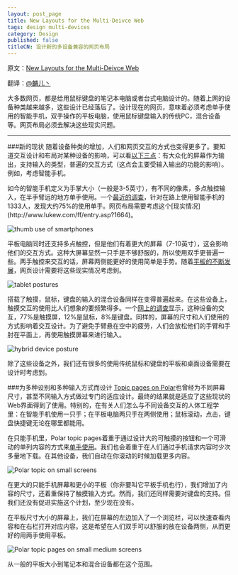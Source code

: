 ```yaml
---
layout: post_page
title: New Layouts for the Multi-Deivce Web
tags: design multi-devices
category: Design
published: false
titleCN: 设计新的多设备兼容的网页布局
---
```


原文：[New Layouts for the Multi-Deivce Web](http://www.lukew.com/ff/entry.asp?1721)

翻译：[@麟儿丶](http://weibo.com/13511031)

大多数网页，都是给用鼠标键盘的笔记本电脑或者台式电脑设计的。随着上网的设备种类越来越多，这些设计已经落后了。设计现在的网页，意味着必须考虑单手使用的智能手机，双手操作的平板电脑，使用鼠标键盘输入的传统PC，混合设备等。网页布局必须去解决这些现实问题。

----------

###新的现状
随着设备种类的增加，人们和网页交互的方式也变得更多了。要知道交互设计和布局对某种设备的影响，可以看[以下三点](http://www.lukew.com/ff/entry.asp?1485)：有大众化的屏幕作为输出，支持输入的类型，普遍的交互方式（这点会主要受输入输出的功能的影响）。例如，考虑智能手机。

如今的智能手机定义为手掌大小（一般是3-5英寸），有不同的像素，多点触控输入，在半手臂远的地方单手使用。一个[最近的调查](http://www.uxmatters.com/mt/archives/2013/02/how-do-users-really-hold-mobile-devices.php?)，针对在路上使用智能手机的1333人，发现大约75%的使用单手。网页布局需要考虑这个[现实情况](http://www.lukew.com/ff/entry.asp?1664)。

![thumb use of smartphones](http://static.lukew.com/rinput_phone_use.png)

平板电脑同时还支持多点触控，但是他们有着更大的屏幕（7-10英寸），这会影响他们的交互方式。这种大屏幕显然一只手是不够舒服的，所以使用双手更普遍一些。两手触控来交互的话，屏幕两侧能更好的使用简单是手势。随着[平板的不断发展](http://www.lukew.com/ff/entry.asp?1692)，网页设计需要将这些现实情况考虑到。

![tablet postures](http://static.lukew.com/rinput_tablet_use.png)

搭载了触摸，鼠标，键盘的输入的混合设备同样在变得普遍起来。在这些设备上，触摸交互的使用比人们想象的要频繁得多。一个[网上的调查](http://software.intel.com/en-us/articles/the-human-touch-building-ultrabook-applications-in-a-post-pc-age/)显示，这种设备的交互，77%是触摸屏，12%是鼠标，8%是键盘。同样的，屏幕的尺寸和人们使用的方式影响着交互设计。为了避免手臂悬在空中的疲劳，人们会放松他们的手臂和手肘在平面上，再使用触摸屏幕来进行输入。

![hybrid device posture](http://static.lukew.com/rinput_hybrid_use.png)

除了这些设备之外，我们还有很多的使用传统鼠标和键盘的平板和桌面设备需要在设计时考虑到。

###为多种设别和多种输入方式而设计
[Topic pages on
Polar](http://polarb.com/polls/tags/webdesign)也曾经为不同屏幕尺寸，甚至不同输入方式做过专门的适应设计。最终的结果就是适应了这些现状的Web界面得到了使用。特别的，在有关人们怎么与不同设备交互的人体工程学里：在智能手机使用一只手；在平板电脑两只手在两侧使用；鼠标滚动，点击，键盘快捷键无论在哪里都能用。

在只能手机里，Polar topic pages着重于通过设计大的可触摸的按钮和一个可滑动的单列内容的方式来[单手使用](http://www.lukew.com/ff/entry.asp?1664)。我们也会着重于在人们通过手机请求内容时少次多量地下载。在其他设备，我们自动在你滚动的时候加载更多内容。

![Polar topic on small screens](http://static.lukew.com/rinput_polar_small.png)

在更大的只能手机屏幕和更小的平板（你非要叫它平板手机也行），我们增加了内容的尺寸，还着重保持了触摸输入方式。然而，我们还同样需要对键盘的支持。但我们还没有促进实施这个计划，至少现在没有。

在平板尺寸大小的屏幕上，我们在屏幕的左边加入了一个浏览栏，可以快速查看内容和在右栏打开对应内容。这是希望在人们双手可以舒服的放在设备两侧，从而更好的用两手使用平板。

![Polar topic pages on small medium screens](http://static.lukew.com/rinput_polar_medsmall.png)

从一般的平板大小到笔记本和混合设备都在这个范围。
